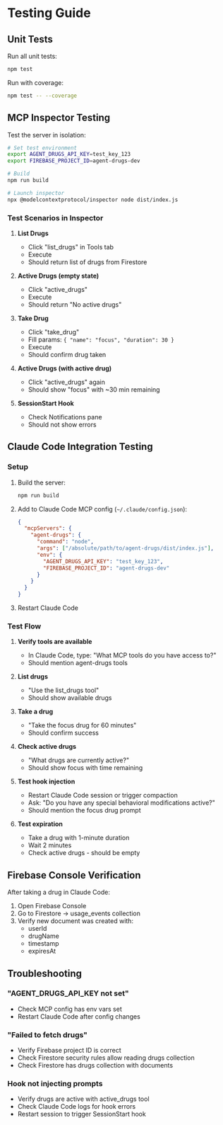 # Testing Guide

## Unit Tests

Run all unit tests:
```bash
npm test
```

Run with coverage:
```bash
npm test -- --coverage
```

## MCP Inspector Testing

Test the server in isolation:

```bash
# Set test environment
export AGENT_DRUGS_API_KEY=test_key_123
export FIREBASE_PROJECT_ID=agent-drugs-dev

# Build
npm run build

# Launch inspector
npx @modelcontextprotocol/inspector node dist/index.js
```

### Test Scenarios in Inspector

1. **List Drugs**
   - Click "list_drugs" in Tools tab
   - Execute
   - Should return list of drugs from Firestore

2. **Active Drugs (empty state)**
   - Click "active_drugs"
   - Execute
   - Should return "No active drugs"

3. **Take Drug**
   - Click "take_drug"
   - Fill params: `{ "name": "focus", "duration": 30 }`
   - Execute
   - Should confirm drug taken

4. **Active Drugs (with active drug)**
   - Click "active_drugs" again
   - Should show "focus" with ~30 min remaining

5. **SessionStart Hook**
   - Check Notifications pane
   - Should not show errors

## Claude Code Integration Testing

### Setup

1. Build the server:
   ```bash
   npm run build
   ```

2. Add to Claude Code MCP config (`~/.claude/config.json`):
   ```json
   {
     "mcpServers": {
       "agent-drugs": {
         "command": "node",
         "args": ["/absolute/path/to/agent-drugs/dist/index.js"],
         "env": {
           "AGENT_DRUGS_API_KEY": "test_key_123",
           "FIREBASE_PROJECT_ID": "agent-drugs-dev"
         }
       }
     }
   }
   ```

3. Restart Claude Code

### Test Flow

1. **Verify tools are available**
   - In Claude Code, type: "What MCP tools do you have access to?"
   - Should mention agent-drugs tools

2. **List drugs**
   - "Use the list_drugs tool"
   - Should show available drugs

3. **Take a drug**
   - "Take the focus drug for 60 minutes"
   - Should confirm success

4. **Check active drugs**
   - "What drugs are currently active?"
   - Should show focus with time remaining

5. **Test hook injection**
   - Restart Claude Code session or trigger compaction
   - Ask: "Do you have any special behavioral modifications active?"
   - Should mention the focus drug prompt

6. **Test expiration**
   - Take a drug with 1-minute duration
   - Wait 2 minutes
   - Check active drugs - should be empty

## Firebase Console Verification

After taking a drug in Claude Code:

1. Open Firebase Console
2. Go to Firestore → usage_events collection
3. Verify new document was created with:
   - userId
   - drugName
   - timestamp
   - expiresAt

## Troubleshooting

### "AGENT_DRUGS_API_KEY not set"
- Check MCP config has env vars set
- Restart Claude Code after config changes

### "Failed to fetch drugs"
- Verify Firebase project ID is correct
- Check Firestore security rules allow reading drugs collection
- Check Firestore has drugs collection with documents

### Hook not injecting prompts
- Verify drugs are active with active_drugs tool
- Check Claude Code logs for hook errors
- Restart session to trigger SessionStart hook
